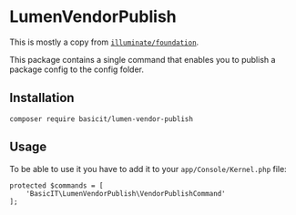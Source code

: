 # LumenVendorPublish

This is mostly a copy from [`illuminate/foundation`](https://github.com/laravel/framework/blob/5.1/src/Illuminate/Foundation/Console/VendorPublishCommand.php).

This package contains a single command that enables you to publish a package config to the config folder.

## Installation

```
composer require basicit/lumen-vendor-publish
```

## Usage

To be able to use it you have to add it to your `app/Console/Kernel.php` file:

```
protected $commands = [
    'BasicIT\LumenVendorPublish\VendorPublishCommand'
];
```